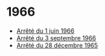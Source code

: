 # 1966

- [Arrêté du 1 juin 1966](arrete-du-1-juin-1966)
- [Arrêté du 3 septembre 1966](arrete-du-3-septembre-1966)
- [Arrêté du 28 décembre 1965](arrete-du-28-decembre-1965)
